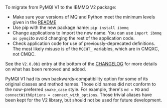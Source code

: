 To migrate from PyMQI V1 to the IBMMQ V2 package:

* Make sure your versions of MQ and Python meet the minimum levels given in the [README](README.md)
* Use pip with the new package name: `pip install ibmmq`
* Change applications to import the new name. You can use `import ibmmq as pymqi`to avoid changing the rest of the
  application code.
* Check application code for use of previously-deprecated definitions. The most likely misuse is of the `MQCHT_`
  variables, which are in CMQXC, not CMQC.

See the `V2.0.0b1` entry at the bottom of the [CHANGELOG](CHANGELOG.md) for more details on what has been removed and
added.

PyMQI V1 had its own backwards-compatibility option for some of its original classes and method names. Those old names
did not conform to the now-preferred `snake_case` style. For example, there's `md = MD` and
`connectWithOptions = connect_with_options`. Those trivial aliases have been kept for the V2 library, but should not be
used for future development.
